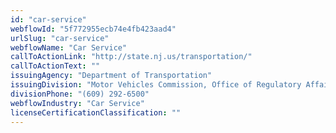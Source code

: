 ```yaml
---
id: "car-service"
webflowId: "5f772955ecb74e4fb423aad4"
urlSlug: "car-service"
webflowName: "Car Service"
callToActionLink: "http://state.nj.us/transportation/"
callToActionText: ""
issuingAgency: "Department of Transportation"
issuingDivision: "Motor Vehicles Commission, Office of Regulatory Affairs"
divisionPhone: "(609) 292-6500"
webflowIndustry: "Car Service"
licenseCertificationClassification: ""
---
```

